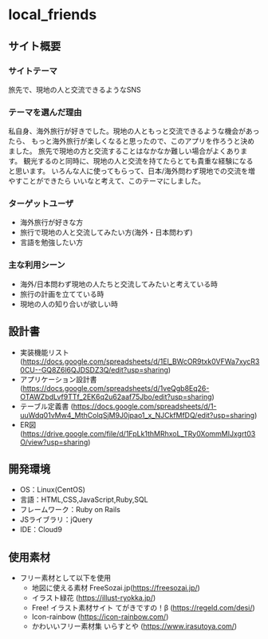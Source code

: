 # local_friends

## サイト概要
### サイトテーマ
旅先で、現地の人と交流できるようなSNS
​
### テーマを選んだ理由
私自身、海外旅行が好きでした。現地の人ともっと交流できるような機会があったら、
もっと海外旅行が楽しくなると思ったので、このアプリを作ろうと決めました。
旅先で現地の方と交流することはなかなか難しい場合がよくあります。
観光するのと同時に、現地の人と交流を持てたらとても貴重な経験になると思います。
いろんな人に使ってもらって、日本/海外問わず現地での交流を増やすことができたら
いいなと考えて、このテーマにしました。
​
### ターゲットユーザ
* 海外旅行が好きな方
* 旅行で現地の人と交流してみたい方(海外・日本問わず)
* 言語を勉強したい方
​
### 主な利用シーン
* 海外/日本問わず現地の人たちと交流してみたいと考えている時
* 旅行の計画を立てている時
* 現地の人の知り合いが欲しい時
​
## 設計書
- 実装機能リスト(<https://docs.google.com/spreadsheets/d/1El_BWcOR9txk0VFWa7xycR30CU--GQ8Z6l6QJDSDZ3Q/edit?usp=sharing>)
- アプリケーション設計書 (<https://docs.google.com/spreadsheets/d/1veQgb8Eq26-OTAWZbdLvf9TTf_2EK6q2u62aaf75Jbo/edit?usp=sharing>)
- テーブル定義書 (<https://docs.google.com/spreadsheets/d/1-uuWdq01vMw4_MthColqSjM9J0jpao1_x_NJCkfMfDQ/edit?usp=sharing>)
- ER図 (<https://drive.google.com/file/d/1FpLk1thMRhxoL_TRy0XommMIJxgrt03O/view?usp=sharing>)
​
## 開発環境
- OS：Linux(CentOS)
- 言語：HTML,CSS,JavaScript,Ruby,SQL
- フレームワーク：Ruby on Rails
- JSライブラリ：jQuery
- IDE：Cloud9
​
## 使用素材
- フリー素材として以下を使用
  - 地図に使える素材 FreeSozai.jp(<https://freesozai.jp/>)
  - イラスト緑花 (<https://illust-ryokka.jp/>)
  - Free! イラスト素材サイト てがきですの！β (<https://regeld.com/desi/>)
  - Icon-rainbow (<https://icon-rainbow.com/>)
  - かわいいフリー素材集 いらすとや (<https://www.irasutoya.com/>)
